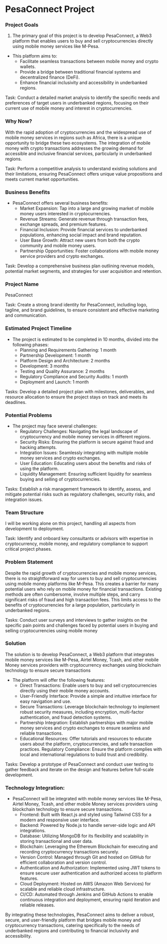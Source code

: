 # PesaConnect Project

### Project Goals ###

1. The primary goal of this project is to develop PesaConnect, a Web3 platform that enables users to buy and sell cryptocurrencies directly using mobile money services like M-Pesa. 

- This platform aims to:
    - Facilitate seamless transactions between mobile money and crypto wallets.
    - Provide a bridge between traditional financial systems and decentralized finance (DeFi).
    - Enhance financial inclusivity and accessibility in underbanked regions.

Task: Conduct a detailed market analysis to identify the specific needs and preferences of target users in underbanked regions, focusing on their current use of mobile money and interest in cryptocurrencies.


### Why Now? ###

With the rapid adoption of cryptocurrencies and the widespread use of mobile money services in regions such as Africa, there is a unique opportunity to bridge these two ecosystems. The integration of mobile money with crypto transactions addresses the growing demand for accessible and inclusive financial services, particularly in underbanked regions.

Task: Perform a competitive analysis to understand existing solutions and their limitations, ensuring PesaConnect offers unique value propositions and meets current market opportunities.


### Business Benefits ###

- PesaConnect offers several business benefits:
    - Market Expansion: Tap into a large and growing market of mobile money users interested in cryptocurrencies.
    - Revenue Streams: Generate revenue through transaction fees, exchange spreads, and premium features.
    - Financial Inclusion: Provide financial services to underbanked populations, enhancing social impact and brand reputation.
    - User Base Growth: Attract new users from both the crypto community and mobile money users.
    - Partnership Opportunities: Foster collaborations with mobile money service providers and crypto exchanges.

Task: Develop a comprehensive business plan outlining revenue models, potential market segments, and strategies for user acquisition and retention.


### Project Name ###

PesaConnect

Task: Create a strong brand identity for PesaConnect, including logo, tagline, and brand guidelines, to ensure consistent and effective marketing and communication.


### Estimated Project Timeline ###

- The project is estimated to be completed in 10 months, divided into the following phases:
    - Planning and Requirements Gathering: 1 month
    - Partnership Development: 1 month
    - Platform Design and Architecture: 2 months
    - Development: 3 months
    - Testing and Quality Assurance: 2 months
    - Regulatory Compliance and Security Audits: 1 month
    - Deployment and Launch: 1 month

Tasks: Develop a detailed project plan with milestones, deliverables, and resource allocation to ensure the project stays on track and meets its deadlines.


### Potential Problems ###

- The project may face several challenges:
    - Regulatory Challenges: Navigating the legal landscape of cryptocurrency and mobile money services in different regions.
    - Security Risks: Ensuring the platform is secure against fraud and hacking attempts.
    - Integration Issues: Seamlessly integrating with multiple mobile money services and crypto exchanges.
    - User Education: Educating users about the benefits and risks of using the platform.
    - Liquidity Management: Ensuring sufficient liquidity for seamless buying and selling of cryptocurrencies.

Tasks: Establish a risk management framework to identify, assess, and mitigate potential risks such as regulatory challenges, security risks, and integration issues.


### Team Structure ###

 I will be working alone on this project, handling all aspects from development to deployment.

 Task: Identify and onboard key consultants or advisors with expertise in cryptocurrency, mobile money, and regulatory compliance to support critical project phases.


 ### Problem Statement ###

 Despite the rapid growth of cryptocurrencies and mobile money services, there is no straightforward way for users to buy and sell cryptocurrencies using mobile money platforms like M-Pesa. This creates a barrier for many potential users who rely on mobile money for financial transactions. Existing methods are often cumbersome, involve multiple steps, and carry significant risks of fraud and high transaction fees. This limits access to the benefits of cryptocurrencies for a large population, particularly in underbanked regions.

Tasks: Conduct user surveys and interviews to gather insights on the specific pain points and challenges faced by potential users in buying and selling cryptocurrencies using mobile money


### Solution ###
The solution is to develop PesaConnect, a Web3 platform that integrates mobile money services like M-Pesa, Airtel Money, Tcash, and other mobile Money services providers with cryptocurrency exchanges using blockchain technology to ensure secure transactions

- The platform will offer the following features:
    - Direct Transactions: Enable users to buy and sell cryptocurrencies directly using their mobile money accounts.
    - User-Friendly Interface: Provide a simple and intuitive interface for easy navigation and use.
    - Secure Transactions: Leverage blockchain technology to implement robust security measures, including encryption, multi-factor authentication, and fraud detection systems.
    - Partnership Integration: Establish partnerships with major mobile money services and crypto exchanges to ensure seamless and reliable transactions.
    - Educational Resources: Offer tutorials and resources to educate users about the platform, cryptocurrencies, and safe transaction practices.
    Regulatory Compliance: Ensure the platform complies with local and international regulations to build trust and credibility.

Tasks: Develop a prototype of PesaConnect and conduct user testing to gather feedback and iterate on the design and features before full-scale development.

### Technology Integration: ###

- PesaConnect will be integrated with mobile money services like M-Pesa, Airtel Money, Tcash, and other mobile Money services providers using blockchain technology to ensure secure transactions.
    - Frontend: Built with React.js and styled using Tailwind CSS for a modern and responsive user interface.
    - Backend: Powered by Node.js to handle server-side logic and API integrations.
    - Database: Utilizing MongoDB for its flexibility and scalability in storing transactional and user data.
    - Blockchain: Leveraging the Ethereum Blockchain for executing and recording cryptocurrency transactions securely.
    - Version Control: Managed through Git and hosted on GitHub for efficient collaboration and version control.
    - Authentication and Authorization: Implemented using JWT tokens to ensure secure user authentication and authorized access to platform features.
    - Cloud Deployment: Hosted on AWS (Amazon Web Services) for scalable and reliable cloud infrastructure.
    - CI/CD: Automated through Jenkins and GitHub Actions to enable continuous integration and deployment, ensuring rapid iteration and reliable releases.


By integrating these technologies, PesaConnect aims to deliver a robust, secure, and user-friendly platform that bridges mobile money and cryptocurrency transactions, catering specifically to the needs of underbanked regions and contributing to financial inclusivity and accessibility.






